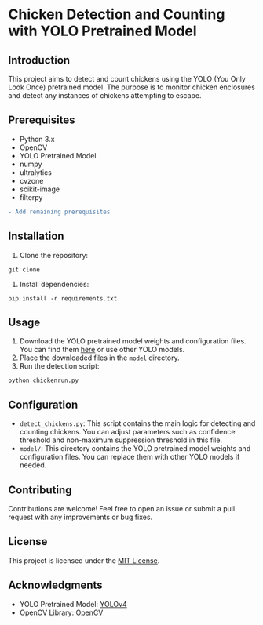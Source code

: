 # Chicken Detection and Counting with YOLO Pretrained Model




## Introduction
This project aims to detect and count chickens using the YOLO (You Only Look Once) pretrained model. The purpose is to monitor chicken enclosures and detect any instances of chickens attempting to escape.

## Prerequisites
- Python 3.x
- OpenCV
- YOLO Pretrained Model
- numpy
- ultralytics
- cvzone
- scikit-image
- filterpy
```diff
- Add remaining prerequisites
```


## Installation
1. Clone the repository:

```
git clone 
```
1. Install dependencies:

```
pip install -r requirements.txt
```



## Usage
1. Download the YOLO pretrained model weights and configuration files. You can find them [here](https://github.com/AlexeyAB/darknet) or use other YOLO models.
2. Place the downloaded files in the `model` directory.
3. Run the detection script:

```
python chickenrun.py
```

## Configuration
- `detect_chickens.py`: This script contains the main logic for detecting and counting chickens. You can adjust parameters such as confidence threshold and non-maximum suppression threshold in this file.
- `model/`: This directory contains the YOLO pretrained model weights and configuration files. You can replace them with other YOLO models if needed.

## Contributing
Contributions are welcome! Feel free to open an issue or submit a pull request with any improvements or bug fixes.

## License
This project is licensed under the [MIT License](LICENSE).

## Acknowledgments
- YOLO Pretrained Model: [YOLOv4](https://github.com/AlexeyAB/darknet)
- OpenCV Library: [OpenCV](https://opencv.org/)
